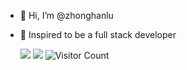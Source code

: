 - 👋 Hi, I’m @zhonghanlu
- 👀 Inspired to be a full stack developer </br>
 
    ![](https://komarev.com/ghpvc/?username=zhonghanlu)
    ![](https://github-readme-stats.vercel.app/api?username=zhonghanlu&show_icons=true&theme=transparent)
    ![Visitor Count](https://profile-counter.glitch.me/zhonghanlu/count.svg)
